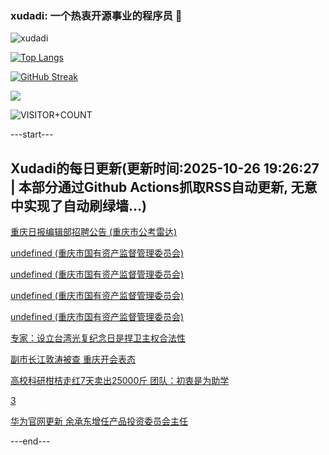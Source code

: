### xudadi: 一个热衷开源事业的程序员 👋

![xudadi](https://github-readme-stats-git-masterorgs-github-readme-stats-team.vercel.app/api?username=xudadi)

[![Top Langs](https://github-readme-stats.vercel.app/api/top-langs/?username=xudadi)](https://github.com/anuraghazra/github-readme-stats)

[![GitHub Streak](https://streak-stats.demolab.com?user=xudadi&locale=zh_Hans)](https://git.io/streak-stats)

![](https://raw.githubusercontent.com/xudadi/xudadi/main/assets/github-contribution-grid-snake.svg)

![VISITOR+COUNT](https://komarev.com/ghpvc/?username=xudadi&label=VISITOR+COUNT)


---start---

## Xudadi的每日更新(更新时间:2025-10-26 19:26:27 | 本部分通过Github Actions抓取RSS自动更新, 无意中实现了自动刷绿墙...)

[重庆日报编辑部招聘公告 (重庆市公考雷达)](https://www.gongkaoleida.com/article/2663387)

[undefined (重庆市国有资产监督管理委员会)](https://dadilab.github.io/feeds/all.xml)

[undefined (重庆市国有资产监督管理委员会)](https://dadilab.github.io/feeds/all.xml)

[undefined (重庆市国有资产监督管理委员会)](https://dadilab.github.io/feeds/all.xml)

[undefined (重庆市国有资产监督管理委员会)](https://dadilab.github.io/feeds/all.xml)

[专家：设立台湾光复纪念日是捍卫主权合法性](https://m.163.com/news/article/KCPRLUCN053469LG.html)

[副市长江敦涛被查 重庆开会表态](https://m.163.com/news/article/KCQ0ION40001899O.html)

[高校科研柑桔走红7天卖出25000斤 团队：初衷是为助学](https://m.163.com/news/article/KCM2U43N0514D3UH.html)

[3](https://m.163.com/touch/news/sub/domestic)

[华为官网更新 余承东增任产品投资委员会主任](https://m.163.com/news/article/KCPSBNM6053469LG.html)

---end---
